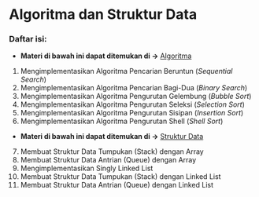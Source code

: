 # Algoritma dan Struktur Data

### Daftar isi:

- **Materi di bawah ini dapat ditemukan di ->** [Algoritma](/Materi/Algoritma.md)

1. Mengimplementasikan Algoritma Pencarian Beruntun (*Sequential Search*)
2. Mengimplementasikan Algoritma Pencarian Bagi-Dua (*Binary Search*)
3. Mengimplementasikan Algoritma Pengurutan Gelembung (*Bubble Sort*)
4. Mengimplementasikan Algoritma Pengurutan Seleksi (*Selection Sort*)
5. Mengimplementasikan Algoritma Pengurutan Sisipan (*Insertion Sort*)
6. Mengimplementasikan Algoritma Pengurutan Shell (*Shell Sort*)

- **Materi di bawah ini dapat ditemukan di ->** [Struktur Data](/Materi/Struktur_Data.md)

7. Membuat Struktur Data Tumpukan (Stack) dengan Array
8. Membuat Struktur Data Antrian (Queue) dengan Array
9. Mengimplementasikan Singly Linked List
10. Membuat Struktur Data Tumpukan (Stack) dengan Linked List
11. Membuat Struktur Data Antrian (Queue) dengan Linked List

